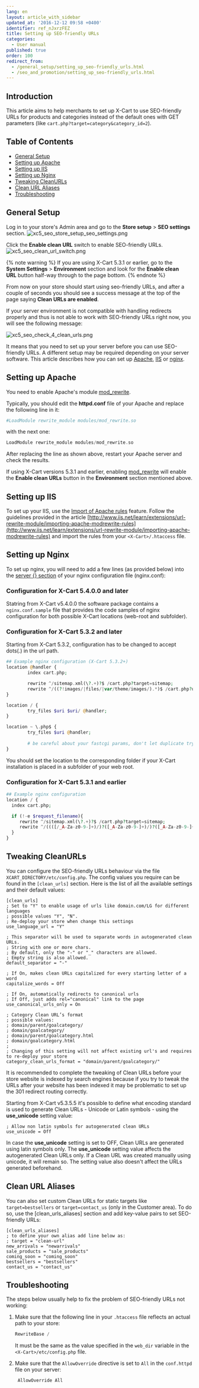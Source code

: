 ```yaml
---
lang: en
layout: article_with_sidebar
updated_at: '2016-12-12 09:58 +0400'
identifier: ref_nJxrzFEZ
title: Setting up SEO-friendly URLs
categories:
  - User manual
published: true
order: 100
redirect_from:
  - /general_setup/setting_up_seo-friendly_urls.html
  - /seo_and_promotion/setting_up_seo-friendly_urls.html
---
```

## Introduction

This article aims to help merchants to set up X-Cart to use SEO-friendly URLs for products and categories instead of the default ones with GET parameters (like `cart.php?target=category&category_id=2`).

## Table of Contents

*   [General Setup](#general-setup)
*   [Setting up Apache](#setting-up-apache)
*   [Setting up IIS](#setting-up-iis)
*   [Setting up Nginx](#setting-up-nginx)
*   [Tweaking CleanURLs](#tweaking-cleanurls)
*   [Clean URL Aliases](#clean-url-aliases)
*   [Troubleshooting](#troubleshooting)

## General Setup

Log in to your store's Admin area and go to the **Store setup** > **SEO settings** section. 
![xc5_seo_store_setup_seo_settings.png]({{site.baseurl}}/attachments/ref_nJxrzFEZ/xc5_seo_store_setup_seo_settings.png)

Click the **Enable clean URL** switch to enable SEO-friendly URLs.
![xc5_seo_clean_url_switch.png]({{site.baseurl}}/attachments/ref_nJxrzFEZ/xc5_seo_clean_url_switch.png)

{% note warning %}
If you are using X-Cart 5.3.1 or earlier, go to the **System Settings** > **Environment** section and look for the **Enable clean URL** button half-way through to the page bottom.
{% endnote %}

From now on your store should start using seo-friendly URLs, and after a couple of seconds you should see a success message at the top of the page saying **Clean URLs are enabled**.

If your server environment is not compatible with handling redirects properly and thus is not able to work with SEO-friendly URLs right now, you will see the following message: 

![xc5_seo_check_4_clean_urls.png]({{site.baseurl}}/attachments/ref_nJxrzFEZ/xc5_seo_check_4_clean_urls.png)

It means that you need to set up your server before you can use SEO-friendly URLs. A different setup may be required depending on your server software. This article describes how you can set up [Apache](#setting-up-apache), [IIS](#setting-up-iis) or [nginx](#setting-up-nginx).

## Setting up Apache

You need to enable Apache's module [mod_rewrite](http://httpd.apache.org/docs/current/mod/mod_rewrite.html).

Typically, you should edit the **httpd.conf** file of your Apache and replace the following line in it:

```php
#LoadModule rewrite_module modules/mod_rewrite.so
```

with the next one:

```php
LoadModule rewrite_module modules/mod_rewrite.so
```

After replacing the line as shown above, restart your Apache server and check the results.

If using X-Cart versions 5.3.1 and earlier, enabling [mod_rewrite](http://httpd.apache.org/docs/current/mod/mod_rewrite.html) will enable the **Enable clean URLs** button in the **Environment** section mentioned above. 

## Setting up IIS

To set up your IIS, use the [Import of Apache rules](http://www.iis.net/learn/extensions/url-rewrite-module/importing-apache-modrewrite-rules) feature. Follow the guidelines provided in the article [http://www.iis.net/learn/extensions/url-rewrite-module/importing-apache-modrewrite-rules](http://www.iis.net/learn/extensions/url-rewrite-module/importing-apache-modrewrite-rules) and import the rules from your `<X-Cart>/.htaccess` file.

## Setting up Nginx

To set up nginx, you will need to add a few lines (as provided below) into the [server {} section](http://nginx.org/en/docs/http/ngx_http_core_module.html#server) of your nginx configuration file (nginx.conf):

### Configuration for X-Cart 5.4.0.0 and later

Statring from X-Cart v5.4.0.0 the software package contains a ```nginx.conf.sample``` file that provides the code samples of nginx configuration for both possible X-Cart locations (web-root and subfolder).

### Configuration for X-Cart 5.3.2 and later

Starting from X-Cart 5.3.2, configuration has to be changed to accept dots(.) in the url path.

```php
## Example nginx configuration (X-Cart 5.3.2+)
location @handler {
        index cart.php;

        rewrite ^/sitemap.xml(\?.+)?$ /cart.php?target=sitemap;
        rewrite ^/((?!images/|files/|var/theme/images/).*)$ /cart.php?url=$1 last;
}

location / {
        try_files $uri $uri/ @handler;
}

location ~ \.php$ {
        try_files $uri @handler;
        
        # be careful about your fastcgi params, don't let duplicate try_files
}
```

You should set the location to the corresponding folder if your X-Cart installation is placed in a subfolder of your web root.

### Configuration for X-Cart 5.3.1 and earlier

```php
## Example nginx configuration
location / {
  index cart.php;

  if (!-e $request_filename){
     rewrite ^/sitemap.xml(\?.+)?$ /cart.php?target=sitemap;
     rewrite ^/((([/_A-Za-z0-9-]+)/)?([_A-Za-z0-9-]+)/)?([_A-Za-z0-9-]+)(/?)(\.([_A-Za-z0-9-]+))?$ /cart.php?url=$5&last=$4&rest=$3&ext=$7 last;
  }
}
```


## Tweaking CleanURLs

You can configure the SEO-friendly URLs behaviour via the file `XCART_DIRECTORY/etc/config.php`. The config values you require can be found in the `[clean_urls]` section. Here is the list of all the available settings and their default values:

```
[clean_urls]
; Set to "Y" to enable usage of urls like domain.com/LG for different languages
; possible values "Y", "N".
; Re-deploy your store when change this settings
use_language_url = "Y"

; This separator will be used to separate words in autogenerated clean URLs.
; String with one or more chars.
; By default, only the "-" or "_" characters are allowed.
; Empty string is also allowed.
default_separator = "-"

; If On, makes clean URLs capitalized for every starting letter of a word
capitalize_words = Off

; If On, automatically redirects to canonical urls
; If Off, just adds rel="canonical" link to the page
use_canonical_urls_only = On

; Category Clean URL’s format
; possible values:
; domain/parent/goalcategory/
; domain/goalcategory/
; domain/parent/goalcategory.html
; domain/goalcategory.html
;
; Changing of this setting will not affect existing url's and requires to re-deploy your store
category_clean_urls_format = "domain/parent/goalcategory/"
```

It is recommended to complete the tweaking of Clean URLs before your store website is indexed by search engines because if you try to tweak the URLs after your website has been indexed it may be problematic to set up the 301 redirect routing correctly. 

Starting from X-Cart v5.3.5.5 it's possible to define what encoding standard is used to generate Clean URLs - Unicode or Latin symbols - using the **use_unicode** setting value:

```
; Allow non latin symbols for autogenerated clean URLs
use_unicode = Off
```

In case the **use_unicode** setting is set to OFF, Clean URLs are generated using latin symbols only. The **use_unicode** setting value affects the autogenerated Clean URLs only. If a Clean URL was created manually using unicode, it will remain so. The setting value also doesn't affect the URLs generated beforehand. 

## Clean URL Aliases

You can also set custom Clean URLs for static targets like `target=bestsellers` or `target=contact_us` (only in the Customer area). To do so, use the [clean_urls_aliases] section and add key-value pairs to set SEO-friendly URLs:

```
[clean_urls_aliases]
; to define your own alias add line below as:
; target = "clean-url"
new_arrivals = "newarrivals"
sale_products = "sale_products"
coming_soon = "coming_soon"
bestsellers = "bestsellers"
contact_us = "contact_us"
```

## Troubleshooting

The steps below usually help to fix the problem of SEO-friendly URLs not working:

1.  Make sure that the following line in your `.htaccess` file reflects an actual path to your store: 

    ```php
    RewriteBase /
    ```

    It must be the same as the value specified in the `web_dir` variable in the `<X-Cart>/etc/config.php` file.

2.  Make sure that the `AllowOverride` directive is set to `All` in the `conf.httpd` file on your server: 

    ```php
     AllowOverride All
    ```
